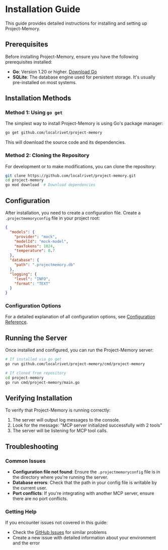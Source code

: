 # Installation Guide

This guide provides detailed instructions for installing and setting up Project-Memory.

## Prerequisites

Before installing Project-Memory, ensure you have the following prerequisites installed:

- **Go**: Version 1.20 or higher. [Download Go](https://golang.org/dl/)
- **SQLite**: The database engine used for persistent storage. It's usually pre-installed on most systems.

## Installation Methods

### Method 1: Using `go get`

The simplest way to install Project-Memory is using Go's package manager:

```bash
go get github.com/localrivet/project-memory
```

This will download the source code and its dependencies.

### Method 2: Cloning the Repository

For development or to make modifications, you can clone the repository:

```bash
git clone https://github.com/localrivet/project-memory.git
cd project-memory
go mod download  # Download dependencies
```

## Configuration

After installation, you need to create a configuration file. Create a `.projectmemoryconfig` file in your project root:

```json
{
  "models": {
    "provider": "mock",
    "modelId": "mock-model",
    "maxTokens": 1024,
    "temperature": 0.7
  },
  "database": {
    "path": ".projectmemory.db"
  },
  "logging": {
    "level": "INFO",
    "format": "TEXT"
  }
}
```

### Configuration Options

For a detailed explanation of all configuration options, see [Configuration Reference](configuration.md).

## Running the Server

Once installed and configured, you can run the Project-Memory server:

```bash
# If installed via go get
go run github.com/localrivet/project-memory/cmd/project-memory

# If cloned from repository
cd project-memory
go run cmd/project-memory/main.go
```

## Verifying Installation

To verify that Project-Memory is running correctly:

1. The server will output log messages to the console.
2. Look for the message: "MCP server initialized successfully with 2 tools"
3. The server will be listening for MCP tool calls.

## Troubleshooting

### Common Issues

- **Configuration file not found**: Ensure the `.projectmemoryconfig` file is in the directory where you're running the server.
- **Database errors**: Check that the path in your config file is writable by the current user.
- **Port conflicts**: If you're integrating with another MCP server, ensure there are no port conflicts.

### Getting Help

If you encounter issues not covered in this guide:

- Check the [GitHub Issues](https://github.com/localrivet/project-memory/issues) for similar problems
- Create a new issue with detailed information about your environment and the error
